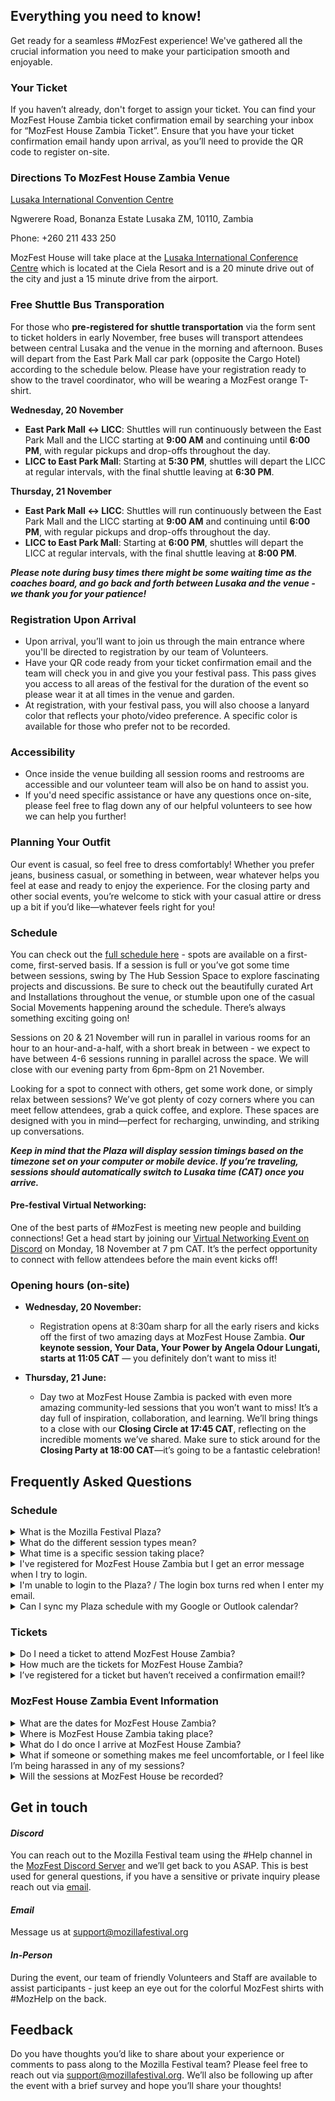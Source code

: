 <!-- This is the help page -->

## Everything you need to know!
 
Get ready for a seamless #MozFest experience! We've gathered all the crucial information you need to make your participation smooth and enjoyable.

### Your Ticket
If you haven’t already, don't forget to assign your ticket. You can find your MozFest House Zambia ticket confirmation email by searching your inbox for “MozFest House Zambia Ticket”. Ensure that you have your ticket confirmation email handy upon arrival, as you’ll need to provide the QR code to register on-site.

### Directions To MozFest House Zambia Venue

[Lusaka International Convention Centre](https://cielaresort.com/licc/)

Ngwerere Road, Bonanza Estate Lusaka ZM, 10110, Zambia

Phone: +260 211 433 250

MozFest House will take place at the [Lusaka International Conference Centre](https://cielaresort.com/licc/) which is located at the Ciela Resort and is a 20 minute drive out of the city and just a 15 minute drive from the airport.

### Free Shuttle Bus Transporation 

For those who **pre-registered for shuttle transportation** via the form sent to ticket holders in early November, free buses will transport attendees between central Lusaka and the venue in the morning and afternoon. Buses will depart from the East Park Mall car park (opposite the Cargo Hotel) according to the schedule below. Please have your registration ready to show to the travel coordinator, who will be wearing a MozFest orange T-shirt.

**Wednesday, 20 November**

-   **East Park Mall ↔ LICC**: Shuttles will run continuously between the East Park Mall and the LICC starting at  **9:00 AM**  and continuing until  **6:00 PM**, with regular pickups and drop-offs throughout the day.
-   **LICC to East Park Mall**: Starting at  **5:30 PM**, shuttles will depart the LICC at regular intervals, with the final shuttle leaving at  **6:30 PM**.

**Thursday, 21 November**

-   **East Park Mall ↔ LICC**: Shuttles will run continuously between the East Park Mall and the LICC starting at  **9:00 AM**  and continuing until  **6:00 PM**, with regular pickups and drop-offs throughout the day.
-   **LICC to East Park Mall**: Starting at  **6:00 PM**, shuttles will depart the LICC at regular intervals, with the final shuttle leaving at  **8:00 PM**.

***Please note during busy times there might be some waiting time as the coaches board, and go back and forth between Lusaka and the venue - we thank you for your patience!***

### Registration Upon Arrival

-   Upon arrival, you’ll want to join us through the main entrance where you'll be directed to registration by our team of Volunteers.
-   Have your QR code ready from your ticket confirmation email and the team will check you in and give you your festival pass. This pass gives you access to all areas of the festival for the duration of the event so please wear it at all times in the venue and garden.
-   At registration, with your festival pass, you will also choose a lanyard color that reflects your photo/video preference. A specific color is available for those who prefer not to be recorded.

### Accessibility

-   Once inside the venue building all session rooms and restrooms are accessible and our volunteer team will also be on hand to assist you.
-   If you'd need specific assistance or have any questions once on-site, please feel free to flag down any of our helpful volunteers to see how we can help you further!

### Planning Your Outfit

Our event is casual, so feel free to dress comfortably! Whether you prefer jeans, business casual, or something in between, wear whatever helps you feel at ease and ready to enjoy the experience. For the closing party and other social events, you’re welcome to stick with your casual attire or dress up a bit if you’d like—whatever feels right for you!

### Schedule

You can check out the [full schedule here](https://schedule.mozillafestival.org/plaza) - spots are available on a first-come, first-served basis. If a session is full or you’ve got some time between sessions, swing by The Hub Session Space to explore fascinating projects and discussions. Be sure to check out the beautifully curated Art and Installations throughout the venue, or stumble upon one of the casual Social Movements happening around the schedule. There’s always something exciting going on!

Sessions on 20 & 21 November will run in parallel in various rooms for an hour to an hour-and-a-half, with a short break in between - we expect to have between 4-6 sessions running in parallel across the space. We will close with our evening party from 6pm-8pm on 21 November.

Looking for a spot to connect with others, get some work done, or simply relax between sessions? We’ve got plenty of cozy corners where you can meet fellow attendees, grab a quick coffee, and explore. These spaces are designed with you in mind—perfect for recharging, unwinding, and striking up conversations.

***Keep in mind that the Plaza will display session timings based on the timezone set on your computer or mobile device. If you’re traveling, sessions should automatically switch to Lusaka time (CAT) once you arrive.***

#### Pre-festival Virtual Networking:

One of the best parts of #MozFest is meeting new people and building connections! Get a head start by joining our [Virtual Networking Event on Discord](https://mzl.la/MFHZambiaVirtualNetworkingEvent) on Monday, 18 November at 7 pm CAT. It’s the perfect opportunity to connect with fellow attendees before the main event kicks off!

### Opening hours (on-site)

-   **Wednesday, 20 November:**
	- Registration opens at 8:30am sharp for all the early risers and kicks off the first of two amazing days at MozFest House Zambia. **Our keynote session, Your Data, Your Power by Angela Odour Lungati, starts at 11:05 CAT** — you definitely don’t want to miss it!

-   **Thursday, 21 June:**
	- Day two at MozFest House Zambia is packed with even more amazing community-led sessions that you won’t want to miss! It’s a day full of inspiration, collaboration, and learning. We’ll bring things to a close with our **Closing Circle at 17:45 CAT**, reflecting on the incredible moments we’ve shared. Make sure to stick around for the **Closing Party at 18:00 CAT**—it’s going to be a fantastic celebration!

## Frequently Asked Questions

### Schedule

<details>
<summary>What is the Mozilla Festival Plaza?</summary>
Our Mozilla Festival Plaza, also known as the Mozilla Festival Schedule, is our interactive scheduling platform for MozFest House Zambia Here you will find the full lineup of our sessions, speakers and facilitators, browse through our art exhibits, as well as our amazing 'Dialogues and Debates' series and keynote. Explore and add to your calendar to create your own unforgettable experience!
</details>

<details>
<summary>What do the different session types mean?</summary>

We’ve grouped the sessions at MozFest House Zambia into a few helpful categories to help participants understand how that session will be conducted:
- **Discussion**
Synchronous live sessions bring people together to learn from each other, share experiences, and build a common understanding of a given topic.
- **Workshop**
Synchronous live sessions empower groups to  collaboratively work on a project, co-create and problem-solve collectively, while learning a new skill.
Or
Teamwork makes the dream work! Workshops are your chance to connect, create, and collaborate with fellow minds. Build projects together, learn new skills side-by-side, and tackle challenges as a team.
- **Social Moment**
Forming new connections and deepening conversations is at the heart of MozFest! Sprinkled throughout our schedule lineup you’ll find a number of Social Moments to foster those important discussions outside of a formal session.
- **Community Plenary**
Within the Mozilla Festival schedule, you’ll find various sessions and workshops specially curated or produced by Mozilla for the benefit of the community as a whole. These include our flagship Dialogue and Debate series, the festival Keynote, and other special events throughout the main stage.
- **Arts & Media**
Throughout MozFest House Zambia, you’ll find a wonderful array of engaging art exhibitions and interactive installations. These experiences can be explored in the “Arts & Media” section of the Plaza.

</details>

<details>
<summary>What time is a specific session taking place?</summary>
Each session at MozFest House Zambia will be assigned a specific time and date which you can view in the Plaza. You can click the “Schedule” tab and browse all sessions, or use the search or filter options along the top to deep dive into specific content. 

**Keep in mind that the Plaza will display session timings based on the timezone set on your computer or mobile device. If you’re traveling, sessions should automatically switch to Lusaka time (CAT) once you arrive.**

</details>

<details>
<summary>I've registered for MozFest House Zambia but I get an error message when I try to login.</summary>

  Please ensure you are logging in with the same email that you used when registering for MozFest House Zambia. If you are using the same email address, make sure you have assigned your ticket. Search for your order confirmation email (with the subject line: “MozFest House Zambia Ticket”) and then press the 'View Order' button. If you are still experiencing issues after assigning your ticket, please reach out to [support@mozillafestival.org](mailto:support@mozillafestival.org).
</details>

<details>
<summary>I'm unable to login to the Plaza? / The login box turns red when I enter my email.</summary>

There are a couple of reasons for your email address not being accepted by the system:
- If you have just registered, it can take up to 5 minutes for the schedule to recognize your email address. Please wait a moment and try again.
- Did someone else register on your behalf? First ensure they have assigned the ticket to you, and if they have, you will need to complete your ticket sign up - check your inbox for an email from [support@tito.io](mailto:support@tito.io).
- If you're still having problems logging in after following these steps get in touch with on in the #help channel on Discord or email us at [support@mozillafestival.org](mailto:support@mozillafestival.org)
</details>

<details>
<summary>Can I sync my Plaza schedule with my Google or Outlook calendar?</summary>

  Yes! Follow the simple instructions [HERE](https://schedule.mozillafestival.org/sync-calendar) to add your MozFest session calendar
</details>

 
### Tickets

<details>
<summary>Do I need a ticket to attend MozFest House Zambia?</summary>

Yes, to be able to attend MozFest House Zambia you will need to have registered for a ticket on our website. Tickets are available on our [ticketing page](https://www.mozillafestival.org/en/?tito=%2FMozilla%2Fmozfest-house-zambia%2Fen%2Fregistrations%2Fnew).
</details>

<details>
<summary>How much are the tickets for MozFest House Zambia?</summary> 


MozFest House Zambia offers two ticket options:

- Community Pass: Available at no cost.
- Philanthropic Access Ticket: Donation-based, allowing you to contribute and support the event.

</details>

<details>
<summary>I’ve registered for a ticket but haven’t received a confirmation email!?</summary>

Ticket confirmations are sent from support@tito.io. Please check your spam in case it’s sent there. If you haven't received your ticket please reach out to support@mozillafestival.org
</details>

### MozFest House Zambia Event Information

<details>
<summary>What are the dates for MozFest House Zambia?</summary>
MozFest House Zambia will be taking place 20-21 November 2024
</details>

<details>
<summary>Where is MozFest House Zambia taking place?</summary>
The event will be held at the Lusaka International Convention Centre in Lusaka, Zambia.

* Venue website link: [https://cielaresort.com/licc/](https://cielaresort.com/licc/)
* Google Maps link: [https://maps.app.goo.gl/1iUooTFTCcq4LKye6](https://maps.app.goo.gl/1iUooTFTCcq4LKye6)

</details>

<details>
<summary>What do I do once I arrive at MozFest House Zambia?</summary>
Welcome! As you arrive at the venue you will find helpful signs and navigation aids directing you to the registration desk. From there you’ll be checked in and provided with your MozFest badge - it’s important you wear that badge at all times during the event. If you ever get lost, just keep an eye out for the colorful shirts that have #MozHelp on the back and we’ll be happy to point you in the right direction. 
</details>

<details>
<summary>What if someone or something makes me feel uncomfortable, or I feel like I’m being harassed in any of my sessions?</summary>

All of our Mozilla Festival events are governed by our [Community Participation Guidelines](https://www.mozillafestival.org/en/guidelines/). If at any time you feel uncomfortable or would like to report a concern, you can approach any staff member or Volunteer for immediate aid and report any issues to festivalsafety@mozilla.com for follow-up with our MozFest Safety team.
</details>

<details>
<summary>Will the sessions at MozFest House be recorded?</summary>
Our  Keynote session and 'Dialogues and Debates' series are recorded and will be available to live stream and watch after the event. Beyond that, sessions at MozFest House Zambia will not be recorded.
</details>

## Get in touch

#### *Discord*

You can reach out to the Mozilla Festival team using the #Help channel in the [MozFest Discord Server](https://discord.com/invite/mozfest) and we’ll get back to you ASAP. This is best used for general questions, if you have a sensitive or private inquiry please reach out via [email](mailto:support@mozillafestival.org).

#### *Email*

Message us at [support@mozillafestival.org](mailto:support@mozillafestival.org)

#### *In-Person*

During the event, our team of friendly Volunteers and Staff are available to assist participants - just keep an eye out for the colorful MozFest shirts with #MozHelp on the back.  

## Feedback

Do you have thoughts you’d like to share about your experience or comments to pass along to the Mozilla Festival team? Please feel free to reach out via [support@mozillafestival.org](mailto:support@mozillafestival.org). We’ll also be following up after the event with a brief survey and hope you’ll share your thoughts!

